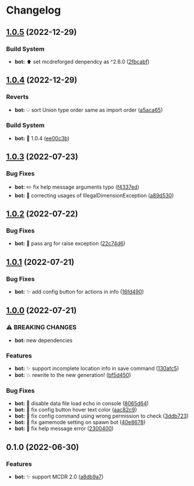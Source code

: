 # Changelog

## [1.0.5](https://github.com/AnzhiZhang/MCDReforgedPlugins/compare/bot-v1.0.4...bot-v1.0.5) (2022-12-29)


### Build System

* **bot:** ⬆️ set mcdreforged denpendcy as ^2.6.0 ([2fbcabf](https://github.com/AnzhiZhang/MCDReforgedPlugins/commit/2fbcabf5ad021270b415af9a6c79b4598c725c3f))

## [1.0.4](https://github.com/AnzhiZhang/MCDReforgedPlugins/compare/bot-v1.0.3...bot-v1.0.4) (2022-12-29)


### Reverts

* **bot:** 💡 sort Union type order same as import order ([a5aca65](https://github.com/AnzhiZhang/MCDReforgedPlugins/commit/a5aca65f7ae4abb19aed5a4958d7f61857334d90))


### Build System

* **bot:** 🔖 1.0.4 ([ee00c3b](https://github.com/AnzhiZhang/MCDReforgedPlugins/commit/ee00c3b0f3e4588eb47fcdb51a275094fc14cf7a))

## [1.0.3](https://github.com/AnzhiZhang/MCDReforgedPlugins/compare/bot-v1.0.2...bot-v1.0.3) (2022-07-23)


### Bug Fixes

* **bot:** ✏️ fix help message arguments typo ([f4337ed](https://github.com/AnzhiZhang/MCDReforgedPlugins/commit/f4337ed63f2ee5f8dcc5323d7d0bc9b6becdeed3))
* **bot:** 🐛 correcting usages of IllegalDimensionException ([a89d530](https://github.com/AnzhiZhang/MCDReforgedPlugins/commit/a89d5309041bdc25c3eddbe495f6069b785f8eaf))

## [1.0.2](https://github.com/AnzhiZhang/MCDReforgedPlugins/compare/bot-v1.0.1...bot-v1.0.2) (2022-07-22)


### Bug Fixes

* **bot:** 🐛 pass arg for raise exception ([22c74d6](https://github.com/AnzhiZhang/MCDReforgedPlugins/commit/22c74d6d08a49445e3f0cb8e9f4b7ebcd6ecda94))

## [1.0.1](https://github.com/AnzhiZhang/MCDReforgedPlugins/compare/bot-v1.0.0...bot-v1.0.1) (2022-07-21)


### Bug Fixes

* **bot:** ✨ add config button for actions in info ([16fd490](https://github.com/AnzhiZhang/MCDReforgedPlugins/commit/16fd490b75374ce3b0e43c6a792bf5a5ff0d48d5))

## [1.0.0](https://github.com/AnzhiZhang/MCDReforgedPlugins/compare/bot-v0.1.0...bot-v1.0.0) (2022-07-21)


### ⚠ BREAKING CHANGES

* **bot:** new dependencies

### Features

* **bot:** ✨ support incomplete location info in  save command ([130afc5](https://github.com/AnzhiZhang/MCDReforgedPlugins/commit/130afc5d441136a695a160d2c6e5907cd3a5a4a0))
* **bot:** 💥 rewrite to the new generation! ([bf5d450](https://github.com/AnzhiZhang/MCDReforgedPlugins/commit/bf5d450e0e507a3e4e232f5b1161bf5460ea271d))


### Bug Fixes

* **bot:** 🐛 disable data file load echo in console ([8065d64](https://github.com/AnzhiZhang/MCDReforgedPlugins/commit/8065d64c03d4c6c34ab963218ea0ad93f7578353))
* **bot:** 🐛 fix config button hover text color ([aac82c9](https://github.com/AnzhiZhang/MCDReforgedPlugins/commit/aac82c9c7aeb8a5ad2b98cfca9aec08d393c7661))
* **bot:** 🐛 fix config command using wrong permission to check ([3ddb723](https://github.com/AnzhiZhang/MCDReforgedPlugins/commit/3ddb723299f3acb4038fbe00288c7c4c34afde6b))
* **bot:** 🐛 fix gamemode setting on spawn bot ([40e8678](https://github.com/AnzhiZhang/MCDReforgedPlugins/commit/40e86788c66110aa40b61ecf244d913c791c043e))
* **bot:** 🐛 fix help message error ([2300400](https://github.com/AnzhiZhang/MCDReforgedPlugins/commit/2300400f193ebf4b7073985ea19b7edbefe32a63))

## 0.1.0 (2022-06-30)


### Features

* **bot:** ✨ support MCDR 2.0 ([a8db9a7](https://github.com/AnzhiZhang/MCDReforgedPlugins/commit/a8db9a7dabd23011ab9eed81c0ca1429369581ec))
